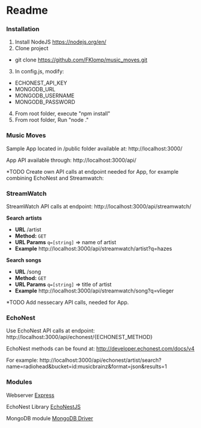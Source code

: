 # Readme

### Installation

1. Install NodeJS https://nodejs.org/en/
2. Clone project
 * git clone https://github.com/FKlomp/music_moves.git
3. In config.js, modify:
 * ECHONEST_API_KEY
 * MONGODB_URL
 * MONGODB_USERNAME
 * MONGODB_PASSWORD
4. From root folder, execute "npm install"
5. From root folder, Run "node ."

### Music Moves
Sample App located in /public folder available at:
http://localhost:3000/

App API available through:
http://localhost:3000/api/

*TODO Create own API calls at endpoint needed for App, for example combining EchoNest and Streamwatch:

### StreamWatch
StreamWatch API calls at endpoint:
http://localhost:3000/api/streamwatch/

**Search artists**

* **URL**
   /artist
* **Method:**
   `GET`
*  **URL Params**
   `q=[string]` => name of artist
*  **Example**
    http://localhost:3000/api/streamwatch/artist?q=hazes

**Search songs**

* **URL**
   /song
* **Method:**
   `GET`
*  **URL Params**
   `q=[string]` => title of artist
*  **Example**
    http://localhost:3000/api/streamwatch/song?q=vlieger

*TODO Add nessecary API calls, needed for App.

### EchoNest
Use EchoNest API calls at endpoint:
http://localhost:3000/api/echonest/{ECHONEST_METHOD}

EchoNest methods can be found at:
http://developer.echonest.com/docs/v4

For example:
http://localhost:3000/api/echonest/artist/search?name=radiohead&bucket=id:musicbrainz&format=json&results=1

### Modules

Webserver
[Express](http://expressjs.com/)

EchoNest Library
[EchoNestJS](https://github.com/dinostheo/echonestjs)

MongoDB module
[MongoDB Driver](http://mongodb.github.io/node-mongodb-native/2.1/)
